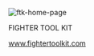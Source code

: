 ![ftk-home-page](https://user-images.githubusercontent.com/75548830/197953482-31cb62d1-3c4a-425b-9460-44fadf15bde1.png)

FIGHTER TOOL KIT

www.fightertoolkit.com


